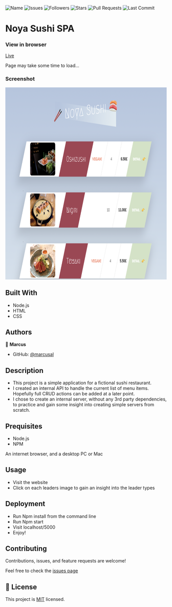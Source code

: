 ![Name](https://img.shields.io/badge/Marcus-Developer-red?style=for-the-badge)
![Issues](https://img.shields.io/github/issues/marcusal/noya-sushi?style=for-the-badge)
![Followers](https://img.shields.io/github/followers/marcusal?style=for-the-badge)
![Stars](https://img.shields.io/github/stars/marcusal?style=for-the-badge)
![Pull Requests](https://img.shields.io/github/issues-pr/marcusal/noya-sushi?style=for-the-badge)
![Last Commit](https://img.shields.io/github/last-commit/marcusal/noya-sushi?/main?style=for-the-badge)


# Noya Sushi SPA


### View in browser
[Live](https://noya-sushi.herokuapp.com/)
<div>
  Page may take some time to load...
</div>


### Screenshot
<img align="center" alt="Screenshot" height="600px" src="Screenshot 2021-07-23 at 10.36.50.png"/>

## Built With

- Node.js
- HTML
- CSS

## Authors

👤 **Marcus**

- GitHub: [@marcusal](https://github.com/marcusal)

## Description

- This project is a simple application for a fictional sushi restaurant. 
- I created an internal API to handle the current list of menu items. Hopefully full CRUD actions can be added at a later point. 
- I chose to create an internal server, without any 3rd party dependencies, to practice and gain some insight into creating simple servers from scratch. 

## Prequisites

- Node.js
- NPM

An internet browser, and a desktop PC or Mac

## Usage

- Visit the website
- Click on each leaders image to gain an insight into the leader types

## Deployment

- Run Npm install from the command line
- Run Npm start
- Visit localhost/5000
- Enjoy!

## Contributing

Contributions, issues, and feature requests are welcome!

Feel free to check the [issues page](https://github.com/marcusal/noya-sushi/issues)

## 📝 License

This project is [MIT](LICENSE) licensed.
